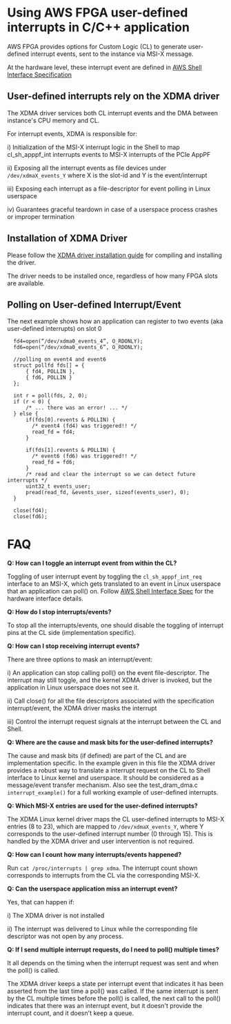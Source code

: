 # Using AWS FPGA user-defined interrupts in C/C++ application

AWS FPGA provides options for Custom Logic (CL) to generate user-defined interrupt events, sent to the instance via MSI-X message.

At the hardware level, these interrupt event are defined in [AWS Shell Interface Specification](../../../hdk/docs/AWS_Shell_Interface_Specification.md)



## User-defined interrupts rely on the XDMA driver

The XDMA driver services both CL interrupt events and the DMA between instance's CPU memory and CL. 

For interrupt events, XDMA is responsible for:

i) Initialization of the MSI-X interrupt logic in the Shell to map cl_sh_apppf_int interrupts events to MSI-X interrupts of the PCIe AppPF

ii) Exposing all the interrupt events as file devices under `/dev/xdmaX_events_Y` where X is the slot-id and Y is the event/interrupt


iii) Exposing each interrupt as a file-descriptor for event polling in Linux userspace

iv) Guarantees graceful teardown in case of a userspace process crashes or improper termination


## Installation of XDMA Driver

Please follow the [XDMA driver installation guide](./xdma_install.md) for compiling and installing the driver.

The driver needs to be installed once, regardless of how many FPGA slots are available.



## Polling on User-defined Interrupt/Event

The next example shows how an application can register to two events (aka user-defined interrupts) on slot 0

```
  fd4=open(“/dev/xdma0_events_4”, O_RDONLY);
  fd6=open(“/dev/xdma0_events_6”, O_RDONLY);

  //polling on event4 and event6
  struct pollfd fds[] = {
      { fd4, POLLIN },
      { fd6, POLLIN }
  };

  int r = poll(fds, 2, 0);
  if (r < 0) {
      /* ... there was an error! ... */
  } else {
      if(fds[0].revents & POLLIN) {
        /* event4 (fd4) was triggered!! */
        read_fd = fd4;
      }
  
      if(fds[1].revents & POLLIN) {
        /* event6 (fd6) was triggered!! */
        read_fd = fd6;
      }
      /* read and clear the interrupt so we can detect future interrupts */
      uint32_t events_user;
      pread(read_fd, &events_user, sizeof(events_user), 0);
  }

  close(fd4);
  close(fd6);
```


# FAQ


**Q: How can I toggle an interrupt event from within the CL?**

Toggling of user interrupt event by toggling the `cl_sh_apppf_int_req` interface to an MSI-X, which gets translated to an event in Linux userspace that an application can poll() on. Follow [AWS Shell Interface Spec](../../../hdk/docs/AWS_Shell_Interface_Specification.md) for the hardware interface details.


**Q: How do I stop interrupts/events?**


To stop all the interrupts/events, one should disable the toggling of interrupt pins at the CL side (implementation specific).


**Q: How can I stop receiving interrupt events?**

There are three options to mask an interrupt/event:

i) An application can stop calling poll() on the event file-descriptor. The interrupt may still toggle, and the kernel XDMA driver is invoked, but the application in Linux userspace does not see it.

ii) Call close() for all the file descriptors associated with the specification interrupt/event, the XDMA driver masks the interrupt

iii) Control the interrupt request signals at the interrupt between the CL and Shell.


**Q: Where are the cause and mask bits for the user-defined interrupts?**

The cause and mask bits (if defined) are part of the CL and are implementation specific. In the example given in this file the XDMA driver provides a robust way to translate a interrupt request on the CL to Shell interface to Linux kernel and userspace. It should be considered as a message/event transfer mechanism.  Also see the test_dram_dma.c `interrupt_example()` for a full working example of user-defined interrupts.


**Q: Which MSI-X entries are used for the user-defined interrupts?**

The XDMA Linux kernel driver maps the CL user-defined interrupts to MSI-X entries (8 to 23), which are mapped to `/dev/xdmaX_events_Y`, where Y corresponds to the user-defined interrupt number (0 through 15).  This is handled by the XDMA driver and user intervention is not required.

**Q: How can I count how many interrupts/events happened?**

  Run `cat /proc/interrupts | grep xdma`.  The interrupt count shown corresponds to interrupts from the CL via the corresponding MSI-X.
  

**Q: Can the userspace application miss an interrupt event?**

Yes, that can happen if: 

i) The XDMA driver is not installed

ii) The interrupt was delivered to Linux while the corresponding file descriptor was not open by any process.


**Q: If I send multiple interrupt requests, do I need to poll() multiple times?**

It all depends on the timing when the interrupt request was sent and when the poll() is called.

The XDMA driver keeps a state per interrupt event that indicates it has been asserted from the last time a poll() was called.  If the same interrupt is sent by the CL multiple times before the poll() is called, the next call to the poll() indicates that there was an interrupt event, but it doesn't provide the interrupt count, and it doesn't keep a queue.

